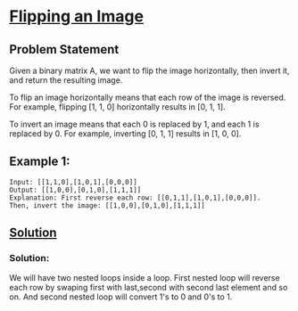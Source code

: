 # [Flipping an Image](https://leetcode.com/problems/flipping-an-image/)
## Problem Statement
Given a binary matrix A, we want to flip the image horizontally, then invert it, and return the resulting image.

To flip an image horizontally means that each row of the image is reversed.  For example, flipping [1, 1, 0] horizontally results in [0, 1, 1].

To invert an image means that each 0 is replaced by 1, and each 1 is replaced by 0. For example, inverting [0, 1, 1] results in [1, 0, 0].

## __Example 1:__
```
Input: [[1,1,0],[1,0,1],[0,0,0]]
Output: [[1,0,0],[0,1,0],[1,1,1]]
Explanation: First reverse each row: [[0,1,1],[1,0,1],[0,0,0]].
Then, invert the image: [[1,0,0],[0,1,0],[1,1,1]]

```

## [Solution](https://github.com/Adityathakur3029/CODING/blob/master/Flipping%20an%20Image/sol.cpp)

### Solution: 
We will have two nested loops inside a loop. First nested loop will reverse each 
row by swaping first with last,second with second last element and so on. And
second nested loop will convert 1's to 0 and 0's to 1.